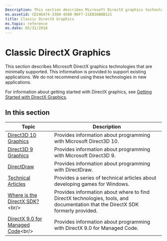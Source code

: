 ```yaml
---
Description: This section describes Microsoft DirectX graphics technologies that are minimally supported. This information is provided to support existing applications. We do not recommend using these technologies in new applications.
ms.assetid: CD246474-3360-4588-86F7-21EB36B8B121
title: Classic DirectX Graphics
ms.topic: reference
ms.date: 05/31/2018
---
```


# Classic DirectX Graphics

This section describes Microsoft DirectX graphics technologies that are minimally supported. This information is provided to support existing applications. We do not recommend using these technologies in new applications.

For information about getting started with DirectX graphics, see [Getting Started with DirectX Graphics](https://msdn.microsoft.com/library/Hh309467(v=VS.85).aspx).

## In this section



| Topic                                                                 | Description                                                                                                                                |
|-----------------------------------------------------------------------|--------------------------------------------------------------------------------------------------------------------------------------------|
| [Direct3D 10 Graphics](https://docs.microsoft.com/windows/desktop/direct3d10/d3d10-graphics)<br/>          | Provides information about programming with Microsoft Direct3D 10.<br/>                                                              |
| [Direct3D 9 Graphics](https://docs.microsoft.com/windows/desktop/direct3d9/dx9-graphics)<br/>              | Provides information about programming with Microsoft Direct3D 9.<br/>                                                               |
| [DirectDraw](https://docs.microsoft.com/windows/desktop/directdraw/directdraw)<br/>                        | Provides information about programming with DirectDraw.<br/>                                                                         |
| [Technical Articles](https://docs.microsoft.com/windows/desktop/DxTechArts/dx9-technical-articles)<br/>    | Provides a series of technical articles about developing games for Windows.<br/>                                                     |
| [Where is the DirectX SDK?](https://msdn.microsoft.com/library/Ee663275(v=VS.85).aspx)<br/> | Provides information about where to find DirectX technologies, tools, and documentation that the DirectX SDK formerly provided.<br/> |
| [DirectX 9.0 for Managed Code](https://msdn.microsoft.com/library/Bb318658(v=VS.85).aspx)<br/>          | Provides information about programming with DirectX 9.0 for Managed Code.<br/>                                                       |



 

 

 





